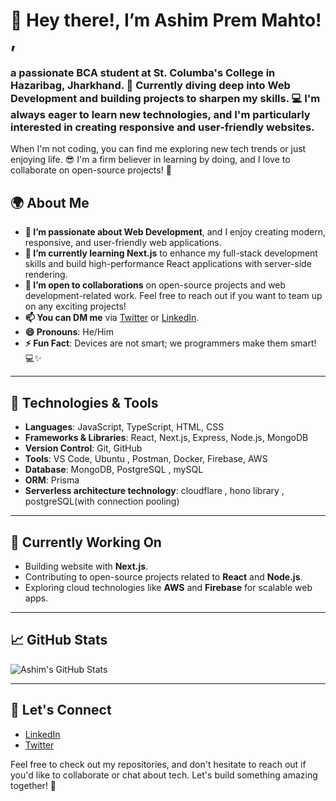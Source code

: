 # 👋 Hey there!, I’m **Ashim Prem Mahto**! , 

### a passionate BCA student at St. Columba's College in Hazaribag, Jharkhand. 🚀 Currently diving deep into Web Development and building projects to sharpen my skills. 💻 I'm always eager to learn new technologies, and I'm particularly interested in creating responsive and user-friendly websites.

When I'm not coding, you can find me exploring new tech trends or just enjoying life. 😎 I'm a firm believer in learning by doing, and I love to collaborate on open-source projects! 🤘

## 🌍 About Me

- **👀 I’m passionate about Web Development**, and I enjoy creating modern, responsive, and user-friendly web applications.
- **🌱 I’m currently learning Next.js** to enhance my full-stack development skills and build high-performance React applications with server-side rendering.
- **💞️ I’m open to collaborations** on open-source projects and web development-related work. Feel free to reach out if you want to team up on any exciting projects!
- **📫 You can DM me** via [Twitter](https://twitter.com/ashim_03sep) or [LinkedIn](https://www.linkedin.com/in/your-linkedin-profile).
- **😄 Pronouns**: He/Him
- **⚡ Fun Fact**: Devices are not smart; we programmers make them smart! 💻✨

---

## 🚀 Technologies & Tools

- **Languages**: JavaScript, TypeScript, HTML, CSS
- **Frameworks & Libraries**: React, Next.js, Express, Node.js, MongoDB
- **Version Control**: Git, GitHub
- **Tools**: VS Code, Ubuntu , Postman, Docker, Firebase, AWS 
- **Database**: MongoDB, PostgreSQL , mySQL
- **ORM**: Prisma
- **Serverless architecture technology**: cloudflare , hono library , postgreSQL(with connection pooling)

---

## 🌱 Currently Working On

- Building  website with **Next.js**.
- Contributing to open-source projects related to **React** and **Node.js**.
- Exploring cloud technologies like **AWS** and **Firebase** for scalable web apps.

---

## 📈 GitHub Stats

![Ashim's GitHub Stats](https://github-readme-stats.vercel.app/api?username=AshimPrem&show_icons=true&hide_title=true&hide_border=true&count_private=true)

---

## 🔗 Let's Connect

- [LinkedIn](https://www.linkedin.com/in/your-linkedin-profile)
- [Twitter](https://twitter.com/your-twitter-handle)


Feel free to check out my repositories, and don't hesitate to reach out if you'd like to collaborate or chat about tech. Let's build something amazing together! 🚀
 

<!---
AshimPrem/AshimPrem is a ✨ special ✨ repository because its `README.md` (this file) appears on your GitHub profile.
You can click the Preview link to take a look at your changes.
--->
